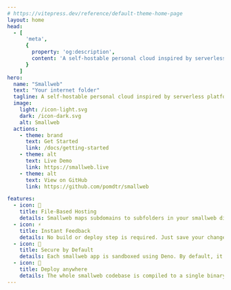 ```yaml
---
# https://vitepress.dev/reference/default-theme-home-page
layout: home
head:
  - [
      'meta',
      {
        property: 'og:description',
        content: 'A self-hostable personal cloud inspired by serverless platforms and cgi-bin.',
      }
    ]
hero:
  name: "Smallweb"
  text: "Your internet folder"
  tagline: A self-hostable personal cloud inspired by serverless platforms and cgi-bin.
  image:
    light: /icon-light.svg
    dark: /icon-dark.svg
    alt: Smallweb
  actions:
    - theme: brand
      text: Get Started
      link: /docs/getting-started
    - theme: alt
      text: Live Demo
      link: https://smallweb.live
    - theme: alt
      text: View on GitHub
      link: https://github.com/pomdtr/smallweb

features:
  - icon: 📂
    title: File-Based Hosting
    details: Smallweb maps subdomains to subfolders in your smallweb directory. Creating a new app is as simple as creating a new folder.
  - icon: ⚡
    title: Instant Feedback
    details: No build or deploy step is required. Just save your changes and refresh your browser.
  - icon: 🔐
    title: Secure by Default
    details: Each smallweb app is sandboxed using Deno. By default, it only has access to its own folder.
  - icon: 🚀
    title: Deploy anywhere
    details: The whole smallweb codebase is compiled to a single binary. You can run it on your local machine, a VPS, or a cloud provider.
---
```


